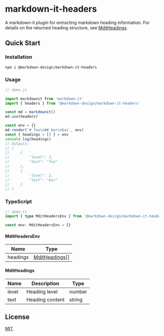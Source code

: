 # markdown-it-headers

A markdown-it plugin for extracting markdown heading information. For details on the returned heading structure, see [MditHeadings](#MditHeadings).

## Quick Start

### Installation

```sh
npm i @markdown-design/markdown-it-headers
```

### Usage

```js
// demo.js

import markdownit from 'markdown-it'
import { headers } from '@markdown-design/markdown-it-headers'

const md = markdownit()
md.use(headers)

const env = {}
md.render(`# foo\n## bar\nbaz`, env)
const { headings = [] } = env
console.log(headings)
// Outputs:
// [
//     {
//         "level": 1,
//         "text": "foo"
//     },
//     {
//         "level": 2,
//         "text": "bar"
//     }
// ]
```

### TypeScript

```ts
// demo.ts
import { type MditHeadersEnv } from '@markdown-design/markdown-it-headers'

const env: MditHeadersEnv = {}
```

#### MditHeadersEnv

| Name     | Type                            |
| -------- | ------------------------------- |
| headings | [MditHeadings](#MditHeadings)[] |

#### MditHeadings

| Name  | Description     | Type   |
| ----- | --------------- | ------ |
| level | Heading level   | number |
| text  | Heading content | string |

## License

[MIT](./LICENSE).
